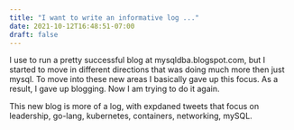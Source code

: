```yaml
---
title: "I want to write an informative log ..."
date: 2021-10-12T16:48:51-07:00
draft: false
---
```


I use to run a pretty successful blog at mysqldba.blogspot.com, but I started to move in different directions that was doing much more then just mysql. To move into these new areas I basically gave up this focus. As a result, I gave up blogging. Now I am trying to do it again.

This new blog is more of a log, with expdaned tweets that focus on leadership, go-lang, kubernetes, containers, networking, mySQL.
